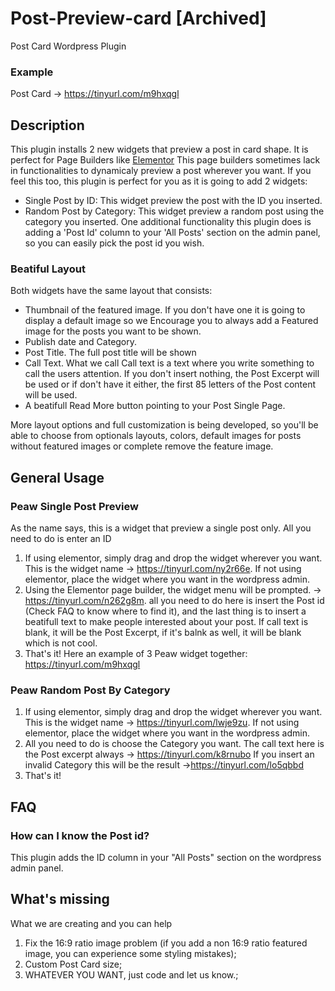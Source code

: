 # Post-Preview-card [Archived]
Post Card Wordpress Plugin

### Example
Post Card -> https://tinyurl.com/m9hxqgl

## Description

This plugin installs 2 new widgets that preview a post in card shape. It is perfect for Page Builders like [Elementor](https://wordpress.org/plugins/elementor/) 
This page builders sometimes lack in functionalities to dynamicaly preview a post wherever you want. If you feel this too, this plugin is perfect for you as it is going to add 2 widgets:
*	Single Post by ID: This widget preview the post with the ID you inserted. 
*	Random Post by Category: This widget preview a random post using the category you inserted.
One additional functionality this plugin does is adding a 'Post Id' column to your 'All Posts' section on the admin panel, so you can easily pick the post id you wish. 

### Beatiful Layout
Both widgets have the same layout that consists:
*	Thumbnail of the featured image. If you don't have one it is going to display a default image so we Encourage you to always add a Featured image for the posts you want to be shown.
*	Publish date and Category.
*	Post Title. The full post title will be shown
*	Call Text. What we call Call text is a text where you write something to call the users attention. If you don't insert nothing, the Post Excerpt will be used or if don't have it either, the first 85 letters of the Post content will be used.
*	A beatifull Read More button pointing to your Post Single Page.

More layout options and full customization is being developed, so you'll be able to choose from optionals layouts, colors, default images for posts without featured images or complete remove the feature image.

## General Usage
 ### Peaw Single Post Preview
  As the name says, this is a widget that preview a single post only. All you need to do is enter an ID
  1. If using elementor, simply drag and drop the widget wherever you want. This is the widget name -> https://tinyurl.com/ny2r66e. If not using elementor, place the widget where you want in the wordpress admin.
  2. Using the Elementor page builder, the widget menu will be prompted. -> https://tinyurl.com/n262g8m.
  all you need to do here is insert the Post id (Check FAQ to know where to find it), and the last thing is to insert a beatifull text to make people interested about your post. If call text is blank, it will be the Post Excerpt, if it's balnk as well, it will be blank which is not cool.
  3. That's it! Here an example of 3 Peaw widget together: https://tinyurl.com/m9hxqgl

### Peaw Random Post By Category
  1. If using elementor, simply drag and drop the widget wherever you want. This is the widget name -> https://tinyurl.com/lwje9zu. If not using elementor, place the widget where you want in the wordpress admin.
  2. All you need to do is choose the Category you want. The call text here is the Post excerpt always -> https://tinyurl.com/k8rnubo
  If you insert an invalid Category this will be the result ->https://tinyurl.com/lo5qbbd
  3. That's it!
  
## FAQ
### How can I know the Post id?
This plugin adds the ID column in your "All Posts" section on the wordpress admin panel.

## What's missing
What we are creating and you can help 
  1. Fix the 16:9 ratio image problem (if you add a non 16:9 ratio featured image, you can experience some styling mistakes); 
  2. Custom Post Card size; 
  3. WHATEVER YOU WANT, just code and let us know.; 
